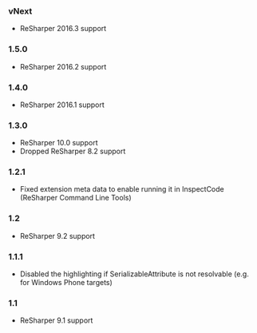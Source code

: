 ### vNext ###
- ReSharper 2016.3 support

### 1.5.0 ###
- ReSharper 2016.2 support

### 1.4.0 ###
- ReSharper 2016.1 support

### 1.3.0 ###
- ReSharper 10.0 support
- Dropped ReSharper 8.2 support

### 1.2.1 ###
- Fixed extension meta data to enable running it in InspectCode (ReSharper Command Line Tools)

### 1.2 ###
- ReSharper 9.2 support

### 1.1.1 ###
- Disabled the highlighting if SerializableAttribute is not resolvable (e.g. for Windows Phone targets)

### 1.1 ###
- ReSharper 9.1 support
